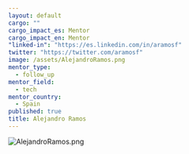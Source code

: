```yaml
---
layout: default
cargo: ""
cargo_impact_es: Mentor
cargo_impact_en: Mentor
"linked-in": "https://es.linkedin.com/in/aramosf"
twitter: "https://twitter.com/aramosf"
image: /assets/AlejandroRamos.png
mentor_type: 
  - follow_up
mentor_field: 
  - tech
mentor_country: 
  - Spain
published: true
title: Alejandro Ramos
---
```



![AlejandroRamos.png]({{site.baseurl}}/assets/AlejandroRamos.png)
